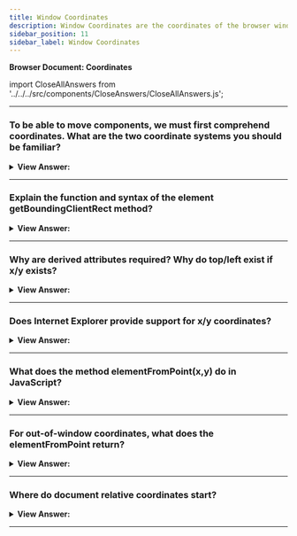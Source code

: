 ```yaml
---
title: Window Coordinates
description: Window Coordinates are the coordinates of the browser window. They are relative to the top left corner of the browser window. - JavaScript Interview Questions & Answers
sidebar_position: 11
sidebar_label: Window Coordinates
---
```


**Browser Document: Coordinates**

import CloseAllAnswers from '../../../src/components/CloseAnswers/CloseAllAnswers.js';

<CloseAllAnswers />

---

### To be able to move components, we must first comprehend coordinates. What are the two coordinate systems you should be familiar?

<details>
  <summary><strong>View Answer:</strong></summary>
  <div>
  <div><strong>Interview Response:</strong> Most JavaScript methods work with one of two coordinate systems: relative to the window and document coordinate systems. We indicate these coordinates as clientX/clientY relative to the window — similar to position:fixed, derived from the window top/left edge. We identify them as pageX/pageY relative to the document — analogous to position:absolute in the document root, derived from the document top/left edge. When the page gets scrolled the bottom, these coordinates equal each other, thus the top/left corner of the window matches the top/left corner of the content.However, as the document moves, the window-relative coordinates of elements change as they travel across the window, but the document-relative coordinates remain constant.
    </div>
  </div>
</details>

---

### Explain the function and syntax of the element getBoundingClientRect method?

<details>
  <summary><strong>View Answer:</strong></summary>
  <div>
  <div><strong>Interview Response:</strong> The Element.getBoundingClientRect() function produces a DOMRect object with information about an element's size and location in relation to the viewport. The result returned is a DOMRect object, which is the smallest rectangle that contains the whole element, including padding and border-width.</div><br />
  <div><strong>Technical Response:</strong> The Element.getBoundingClientRect() function produces a DOMRect object with information about an element's size and location in relation to the viewport. The result returned is a DOMRect object, which is the smallest rectangle that contains the whole element, including padding and border-width. The attributes left, top, right, bottom, x, y, width, and height indicate the total location and size of the rectangle in pixels. Other than width and height, all attributes are relative to the top-left corner of the viewport. The width and height attributes of the DOMRect object returned by the method include not only the content width/height but also the padding and border-width. The standard box-model would be the element's width or height + padding + border-width. However, if the element has box-sizing: border-box set, this will be directly equal to its width or height. The returned result is the union of the rectangles returned by getClientRects() for the element, i.e. the CSS border-boxes for the element.
  </div><br />
  <div><strong className="codeExample">Code Example:</strong><br /><br />

<strong>Syntax: </strong> domRect = element.getBoundingClientRect();<br /><br />

  <div></div>

```html
<head>
  <style>
    div {
      width: 400px;
      height: 200px;
      padding: 20px;
      margin: 50px auto;
      background: purple;
    }
  </style>
</head>
<body>
  <div></div>
  <script>
    let elem = document.querySelector('div');
    let rect = elem.getBoundingClientRect();
    for (var key in rect) {
      if (typeof rect[key] !== 'function') {
        let para = document.createElement('p');
        para.textContent = `${key} : ${rect[key]}`;
        document.body.appendChild(para);
      }
    }
  </script>
</body>

<!-- 
  RETURNED VALUES:
  x : 146.5454559326172
  y : 50 
  width : 440 includes the style width of 400px and the padding 20px times two
  height : 240
  top : 50
  right : 586.5454559326172
  bottom : 290
  left : 146.5454559326172
-->
```

:::note
If box-sizing: border-box is set for the element this would be directly equal to its width or height. The returned result is the union of the rectangles returned by getClientRects() for the element, i.e. the CSS border-boxes connected with the element.
:::

  </div>
  </div>
</details>

---

### Why are derived attributes required? Why do top/left exist if x/y exists?

<details>
  <summary><strong>View Answer:</strong></summary>
  <div>
  <div><strong>Interview Response:</strong> A rectangle gets mathematically defined by its beginning point (x,y) and direction vector (width, height). As a result, the extra derived properties top/left gets provided for convenience.</div><br />
  <div><strong>Technical Response:</strong> A rectangle gets mathematically defined by its beginning point (x,y) and direction vector (width, height). As a result, the extra derived properties get provided for convenience. Technically, width/height can be negative, allowing for a "directed" rectangle, such as a mouse selection with correctly indicated start and end points. Negative width/height values indicate that the rectangle begins at the bottom-right corner and subsequently "grows" leftwards; in this situation, left/top do not equal x/y. However, elem.getBoundingClientRect() always returns positive width/height; we mention negative width/height to explain why these seemingly redundant values do not get duplicated.
  </div>
  </div>
</details>

---

### Does Internet Explorer provide support for x/y coordinates?

<details>
  <summary><strong>View Answer:</strong></summary>
  <div>
  <div><strong>Interview Response:</strong> For historical reasons, Internet Explorer does not support x/y attributes. So we can either create a polyfill (add getters to DomRect.prototype) or just use top/left, which remain the same as x/y for positive width/height, especially in the result elem. getBoundingClientRect().
    </div>
  </div>
</details>

---

### What does the method elementFromPoint(x,y) do in JavaScript?

<details>
  <summary><strong>View Answer:</strong></summary>
  <div>
  <div><strong>Interview Response:</strong> The document.elementFromPoint(x, y) method returns the most nested element at the window coordinates (x, y).</div><br />
  <div><strong>Technical Response:</strong> The Document object's elementFromPoint() function returns the topmost Element at the supplied coordinates (relative to the viewport). If the element at the provided location belongs to another document (for example, the document of an &#8249;iframe&#8250;), the parent element of that document (the &#8249;iframe&#8250; itself) is returned. If the element at the provided location contains anonymous or XBL produced content, such as scroll bars in a textbox, the first non-anonymous ancestral element (the textbox) is returned.
  </div><br />
  <div><strong className="codeExample">Code Example:</strong><br /><br />

<strong>Syntax: </strong> let elem = document.elementFromPoint(x, y); <br /><br />

  <div></div>

```js
let centerX = document.documentElement.clientWidth / 2;
let centerY = document.documentElement.clientHeight / 2;

let elem = document.elementFromPoint(centerX, centerY);

elem.style.background = 'red';
alert(elem.tagName);
```

  </div>
  </div>
</details>

---

### For out-of-window coordinates, what does the elementFromPoint return?

<details>
  <summary><strong>View Answer:</strong></summary>
  <div>
  <div><strong>Interview Response:</strong> The method document. elementFromPoint(x,y) is only useful if (x,y) are within the viewable region. It returns null if any of the coordinates is negative or exceeds the window width/height.
    </div><br />
  <div><strong className="codeExample">Code Example:</strong><br /><br />

  <div></div>

```js
let elem = document.elementFromPoint(x, y);
// if the coordinates happen to be out of the window, then elem = null
elem.style.background = ''; // Error!
```

  </div>
  </div>
</details>

---

### Where do document relative coordinates start?

<details>
  <summary><strong>View Answer:</strong></summary>
  <div>
  <div><strong>Interview Response:</strong> Document-relative coordinates begin at the upper-left corner of the document rather than the window. Window coordinates are equivalent to position:fixed in CSS, but document coordinates are equivalent to position:absolute on top.
    </div>
  </div>
</details>

---
